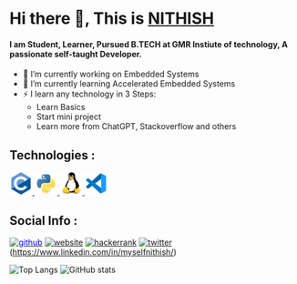 # Hi there 👋, This is [NITHISH](https://nithishpujari.github.io/)
#### I am Student, Learner, Pursued B.TECH at GMR Instiute of technology, A passionate self-taught Developer.

- 🔭 I’m currently working on Embedded Systems
- 🌱 I’m currently learning Accelerated Embedded Systems
- ⚡ I learn any technology in 3 Steps:<br>
     - Learn Basics<br>
     - Start mini project<br>
     - Learn more from ChatGPT, Stackoverflow and others
## Technologies :
<!-- <a href="#"> <img src="https://raw.githubusercontent.com/devicons/devicon/master/icons/html5/html5-original-wordmark.svg" alt="html5" width="40" height="40"/> </a>
<a href="#"> <img src="https://raw.githubusercontent.com/devicons/devicon/master/icons/css3/css3-original-wordmark.svg" alt="css3" width="40" height="40"/> </a>
<a href="#"> <img src="https://raw.githubusercontent.com/devicons/devicon/master/icons/bootstrap/bootstrap-plain-wordmark.svg" alt="bootstrap" width="40" height="40"/> </a>
<a href="#"> <img src="https://raw.githubusercontent.com/devicons/devicon/master/icons/javascript/javascript-original.svg" alt="Js" width="40" height="40"/> </a> -->

<a href="#"> <img src="https://raw.githubusercontent.com/devicons/devicon/master/icons/c/c-original.svg" alt="c" width="40" height="40"/> </a>
<a href="#"> <img src="https://raw.githubusercontent.com/devicons/devicon/master/icons/python/python-original.svg" alt="python" width="40" height="40"/> </a>
<a href="#"> <img src="https://raw.githubusercontent.com/devicons/devicon/master/icons/linux/linux-original.svg" alt="linux" width="40" height="40"/> </a>
<a href="#"> <img src="https://github.com/vscode-icons/vscode-icons/blob/master/icons/file_type_vscode.svg" alt="Visual Studio code" width="40" height="40"/> </a>

## Social Info :
[<img src='https://img.icons8.com/stickers/344/github.png' alt='github' height='40' style="color:blue;">](https://github.com/NITHISHPUJARI)  [<img src='https://img.icons8.com/fluency/344/domain.png' alt='website' height='40'>](https://NITHISHPUJARI.github.io/)  [<img src='https://img.icons8.com/external-tal-revivo-shadow-tal-revivo/344/external-hackerrank-is-a-technology-company-that-focuses-on-competitive-programming-logo-shadow-tal-revivo.png' alt='hackerrank' height='40'>](https://www.hackerrank.com/NITHISHPUJARI) [<img src='https://img.icons8.com/fluency/344/twitter.png' alt='twitter' height='40'>](https://twitter.com/myself_nithish)  (https://www.linkedin.com/in/myselfnithish/)


![Top Langs](https://github-readme-stats.vercel.app/api/top-langs/?username=NITHISHPUJARI)
![GitHub stats](https://github-readme-stats.vercel.app/api?username=NITHISHPUJARI&show_icons=true)


<!-- <a href="#"> <img src="https://raw.githubusercontent.com/devicons/devicon/master/icons/java/java-original.svg" alt="java" width="40" height="40"/> </a> -->
